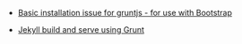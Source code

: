 * [Basic installation issue for gruntjs - for use with Bootstrap](http://stackoverflow.com/questions/23285056/basic-installation-issue-for-gruntjs-for-use-with-bootstrap)

* [Jekyll build and serve using Grunt](http://blog.parkji.co.uk/2013/08/12/jekyll-build-and-serve-using-grunt.html)
